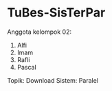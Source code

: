 # TuBes-SisTerPar
Anggota kelompok 02:
1. Alfi
2. Imam
3. Rafli
4. Pascal

Topik: Download
Sistem: Paralel

